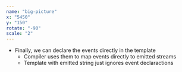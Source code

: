 ```yaml
---
name: "big-picture"
x: "5450"
y: "150"
rotate: "-90"
scale: "2"
---
```

* Finally, we can declare the events directly in the template
  * Compiler uses them to map events directly to emitted streams
  * Template with emitted string just ignores event declaractions
